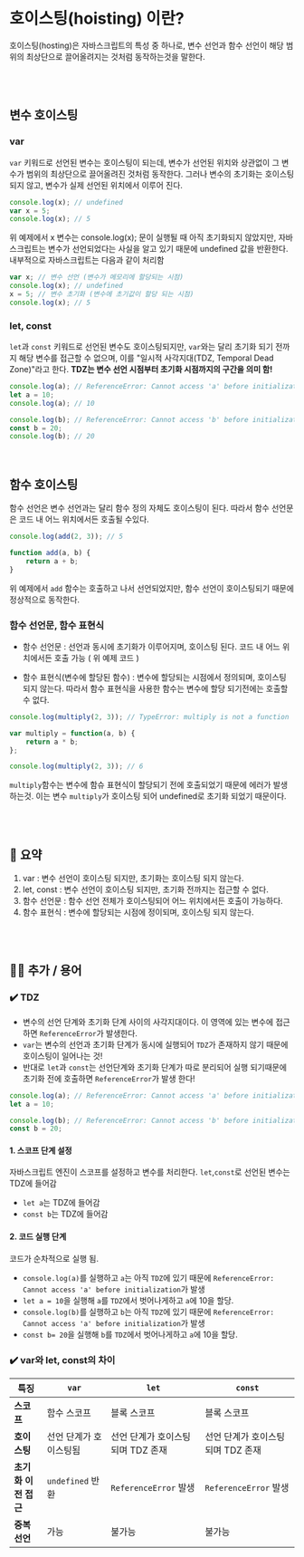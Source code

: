 # 호이스팅(hoisting) 이란?
호이스팅(hosting)은 자바스크립트의 특성 중 하나로, 변수 선언과 함수 선언이 해당 범위의 최상단으로 끌어올려지는 것처럼 동작하는것을 말한다. 

<br />
<br />

## 변수 호이스팅 

### var
`var` 키워드로 선언된 변수는 호이스팅이 되는데, 변수가 선언된 위치와 상관없이 그 변수가 범위의 최상단으로 끌어올려진 것처럼 동작한다. 그러나 변수의 초기화는 호이스팅되지 않고, 변수가 실제 선언된 위치에서 이루어 진다.


```js
console.log(x); // undefined
var x = 5;
console.log(x); // 5
```

위 예제에서 x 변수는 console.log(x); 문이 실행될 때 아직 초기화되지 않았지만, 자바스크립트는 변수가 선언되었다는 사실을 알고 있기 때문에 undefined 값을 반환한다. 내부적으로 자바스크립트는 다음과 같이 처리함

```js
var x; // 변수 선언 (변수가 메모리에 할당되는 시점)
console.log(x); // undefined
x = 5; // 변수 초기화 (변수에 초기값이 할당 되는 시점)
console.log(x); // 5
```

### let, const
`let`과 `const` 키워드로 선언된 변수도 호이스팅되지만, `var`와는 달리 초기화 되기 전까지 해당 변수를 접근할 수 없으며, 이를 "일시적 사각지대(TDZ, Temporal Dead Zone)"라고 한다. 
**TDZ는 변수 선언 시점부터 초기화 시점까지의 구간을 의미 함!**

```js
console.log(a); // ReferenceError: Cannot access 'a' before initialization
let a = 10;
console.log(a); // 10

console.log(b); // ReferenceError: Cannot access 'b' before initialization
const b = 20;
console.log(b); // 20
```


<br />

## 함수 호이스팅

함수 선언은 변수 선언과는 달리 함수 정의 자체도 호이스팅이 된다. 따라서 함수 선언문은 코드 내 어느 위치에서든 호출될 수있다.

```js
console.log(add(2, 3)); // 5

function add(a, b) {
    return a + b;
}
```
위 예제에서 `add` 함수는 호출하고 나서 선언되었지만, 함수 선언이 호이스팅되기 때문에 정상적으로 동작한다.


### 함수 선언문, 함수 표현식

- 함수 선언문 : 선언과 동시에 초기화가 이루어지며, 호이스팅 된다. 코드 내 어느 위치에서든 호출 가능 ( 위 예제 코드 )
  

- 함수 표현식(변수에 할당된 함수) : 변수에 할당되는 시점에서 정의되며, 호이스팅 되지 않는다. 따라서 함수 표현식을 사용한 함수는 변수에 할당 되기전에는 호출할 수 없다.
```js
console.log(multiply(2, 3)); // TypeError: multiply is not a function

var multiply = function(a, b) {
    return a * b;
};

console.log(multiply(2, 3)); // 6
```
`multiply`함수는 변수에 함슈 표현식이 할당되기 전에 호출되었기 때문에 에러가 발생하는것. 이는 변수 `multiply`가 호이스팅 되어 undefined로 초기화 되었기 때문이다. 


<br />
<br />


## 📒 요약 
1. var : 변수 선언이 호이스팅 되지만, 초기화는 호이스팅 되지 않는다.
2. let, const : 변수 선언이 호이스팅 되지만, 초기화 전까지는 접근할 수 없다.
3. 함수 선언문 : 함수 선언 전체가 호이스팅되어 어느 위치에서든 호출이 가능하다.
4. 함수 표현식 : 변수에 할당되는 시점에 정이되며, 호이스팅 되지 않는다.

<br />
<br />

## 🙋‍♂️ 추가 / 용어

### ✔️ TDZ
-  변수의 선언 단계와 초기화 단계 사이의 사각지대이다. 이 영역에 있는 변수에 접근하면 `ReferenceError`가 발생한다.
- `var`는 변수의 선언과 초기화 단계가 동시에 실행되어 `TDZ`가 존재하지 않기 때문에 호이스팅이 일어나는 것!
- 반대로 `let`과 `const`는 선언단계와 초기화 단계가 따로 분리되어 실행 되기때문에 초기화 전에 호출하면 `ReferenceError`가 발생 한다!

```js
console.log(a); // ReferenceError: Cannot access 'a' before initialization
let a = 10;

console.log(b); // ReferenceError: Cannot access 'b' before initialization
const b = 20;
```

#### 1. 스코프 단계 설정
자바스크립트 엔진이 스코프를 설정하고 변수를 처리한다. `let`,`const`로 선언된 변수는 TDZ에 들어감
- `let a`는 TDZ에 들어감
- `const b`는 TDZ에 들어감
#### 2. 코드 실행 단계
코드가 순차적으로 실행 됨.
- `console.log(a)`를 실행하고 `a`는 아직 `TDZ`에 있기 때문에 `ReferenceError: Cannot access 'a' before initialization`가 발생
- `let a = 10`을 실행해 `a`를 `TDZ`에서 벗어나게하고 `a`에 10을 할당.
- `console.log(b)`를 실행하고 `b`는 아직 `TDZ`에 있기 때문에 `ReferenceError: Cannot access 'a' before initialization`가 발생
- `const b= 20`을 실행해 `b`를 `TDZ`에서 벗어나게하고 `a`에 10을 할당.




### ✔️ var와 let, const의 차이

| 특징 | `var` | `let` | `const` | 
| --- | --- | --- | --- | 
| **스코프** | 함수 스코프 | 블록 스코프 | 블록 스코프 |
| **호이스팅** | 선언 단계가 호이스팅됨 | 선언 단계가 호이스팅되며 TDZ 존재 | 선언 단계가 호이스팅되며 TDZ 존재 |
| **초기화 이전 접근** | `undefined` 반환 | `ReferenceError` 발생 | `ReferenceError` 발생 |
| **중복 선언** | 가능 | 불가능 | 불가능 | | **재할당** | 가능 | 가능 | 불가능 |



